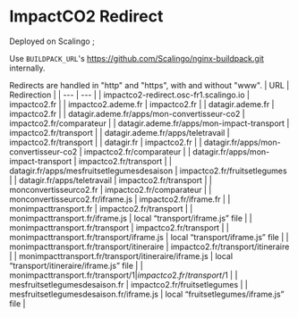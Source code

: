 # ImpactCO2 Redirect

Deployed on Scalingo ;

Use `BUILDPACK_URL`'s https://github.com/Scalingo/nginx-buildpack.git internally.

Redirects are handled in "http" and "https", with and without "www".
| URL | Redirection |
| --- | --- |
| impactco2-redirect.osc-fr1.scalingo.io | impactco2.fr |
| impactco2.ademe.fr | impactco2.fr |
| datagir.ademe.fr | impactco2.fr |
| datagir.ademe.fr/apps/mon-convertisseur-co2 | impactco2.fr/comparateur |
| datagir.ademe.fr/apps/mon-impact-transport | impactco2.fr/transport |
| datagir.ademe.fr/apps/teletravail | impactco2.fr/transport |
| datagir.fr | impactco2.fr |
| datagir.fr/apps/mon-convertisseur-co2 | impactco2.fr/comparateur |
| datagir.fr/apps/mon-impact-transport | impactco2.fr/transport |
| datagir.fr/apps/mesfruitsetlegumesdesaison  | impactco2.fr/fruitsetlegumes |
| datagir.fr/apps/teletravail | impactco2.fr/transport |
| monconvertisseurco2.fr | impactco2.fr/comparateur |
| monconvertisseurco2.fr/iframe.js | impactco2.fr/iframe.fr |
| monimpacttransport.fr | impactco2.fr/transport |
| monimpacttransport.fr/iframe.js | local “transport/iframe.js” file |
| monimpacttransport.fr/transport | impactco2.fr/transport |
| monimpacttransport.fr/transport/iframe.js | local “transport/iframe.js” file |
| monimpacttransport.fr/transport/itineraire | impactco2.fr/transport/itineraire |
| monimpacttransport.fr/transport/itineraire/iframe.js | local “transport/itineraire/iframe.js” file |
| monimpacttransport.fr/transport/$1 | impactco2.fr/transport/$1 |
| mesfruitsetlegumesdesaison.fr | impactco2.fr/fruitsetlegumes |
| mesfruitsetlegumesdesaison.fr/iframe.js | local “fruitsetlegumes/iframe.js” file |

